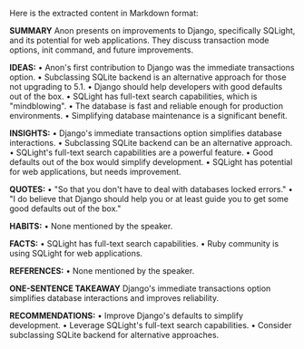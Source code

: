 Here is the extracted content in Markdown format:

**SUMMARY**
Anon presents on improvements to Django, specifically SQLight, and its potential for web applications. They discuss transaction mode options, init command, and future improvements.

**IDEAS:**
• Anon's first contribution to Django was the immediate transactions option.
• Subclassing SQLite backend is an alternative approach for those not upgrading to 5.1.
• Django should help developers with good defaults out of the box.
• SQLight has full-text search capabilities, which is "mindblowing".
• The database is fast and reliable enough for production environments.
• Simplifying database maintenance is a significant benefit.

**INSIGHTS:**
• Django's immediate transactions option simplifies database interactions.
• Subclassing SQLite backend can be an alternative approach.
• SQLight's full-text search capabilities are a powerful feature.
• Good defaults out of the box would simplify development.
• SQLight has potential for web applications, but needs improvement.

**QUOTES:**
• "So that you don't have to deal with databases locked errors."
• "I do believe that Django should help you or at least guide you to get some good defaults out of the box."

**HABITS:**
• None mentioned by the speaker.

**FACTS:**
• SQLight has full-text search capabilities.
• Ruby community is using SQLight for web applications.

**REFERENCES:**
• None mentioned by the speaker.

**ONE-SENTENCE TAKEAWAY**
Django's immediate transactions option simplifies database interactions and improves reliability.

**RECOMMENDATIONS:**
• Improve Django's defaults to simplify development.
• Leverage SQLight's full-text search capabilities.
• Consider subclassing SQLite backend for alternative approaches.

